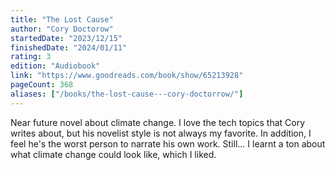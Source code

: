 ```yaml
---
title: "The Lost Cause"
author: "Cory Doctorow"
startedDate: "2023/12/15"
finishedDate: "2024/01/11"
rating: 3
edition: "Audiobook"
link: "https://www.goodreads.com/book/show/65213928"
pageCount: 368
aliases: ["/books/the-lost-cause---cory-doctorrow/"]
---
```

Near future novel about climate change. I love the tech topics that Cory writes about, but his novelist style is not always my favorite. In addition, I feel he's the worst person to narrate his own work. Still... I learnt a ton about what climate change could look like, which I liked.
